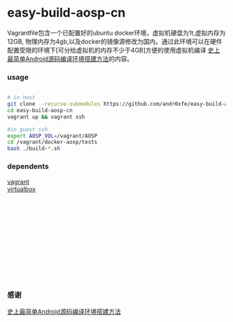 # easy-build-aosp-cn
Vagrantfile包含一个已配置好的ubuntu docker环境，虚拟机硬盘为1t,虚拟内存为12GB, 物理内存为4gb,以及docker的镜像源修改为国内。通过此环境可以在硬件配置受限的环境下[可分给虚拟机的内存不少于4GB]方便的使用虚拟机编译 [史上最简单Android源码编译环境搭建方法](https://zhuanlan.zhihu.com/p/24633328)的内容。

### usage

```bash

# in host
git clone --recurse-submodules https://github.com/andr0xfe/easy-build-aosp-cn
cd easy-build-aosp-cn
vagrant up && vagrant ssh

#in guest ssh
export AOSP_VOL=/vagrant/AOSP
cd /vagrant/docker-aosp/tests
bash ./build-*.sh
```

### dependents
[vagrant](https://www.vagrantup.com/)  
[virtualbox](https://www.virtualbox.org/)


<br>
<br>
<br>
<br>
<br>
<br>
<br>
<br>
<br>
<br>
<br>



### 感谢

[史上最简单Android源码编译环境搭建方法](https://zhuanlan.zhihu.com/p/24633328)


